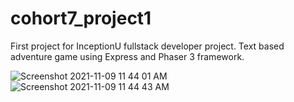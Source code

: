 # cohort7_project1

First project for InceptionU fullstack developer project.
Text based adventure game using Express and Phaser 3 framework.

![Screenshot 2021-11-09 11 44 01 AM](https://user-images.githubusercontent.com/9971466/140986227-5561ea13-aaad-4e94-a25b-ab4cfbb262d8.png)
![Screenshot 2021-11-09 11 44 43 AM](https://user-images.githubusercontent.com/9971466/140986241-a6d63c22-8a4c-43b9-87ee-471bf84165f0.png)
